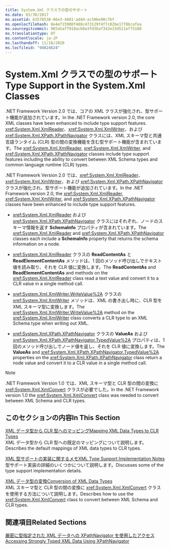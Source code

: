 ```yaml
---
title: System.Xml クラスでの型のサポート
ms.date: 03/30/2017
ms.assetid: 63570538-06e3-4401-ad4d-ac50be90c7bf
ms.openlocfilehash: 8e4ef15980f488c473129f4f7c02be1778bcafea
ms.sourcegitcommit: 965a5af7918acb0a3fd3baf342e15d511ef75188
ms.translationtype: HT
ms.contentlocale: ja-JP
ms.lasthandoff: 11/18/2020
ms.locfileid: "94824624"
---
```

# <a name="type-support-in-the-systemxml-classes"></a><span data-ttu-id="75a20-102">System.Xml クラスでの型のサポート</span><span class="sxs-lookup"><span data-stu-id="75a20-102">Type Support in the System.Xml Classes</span></span>
<span data-ttu-id="75a20-103">.NET Framework Version 2.0 では、コアの XML クラスが強化され、型サポート機能が追加されています。</span><span class="sxs-lookup"><span data-stu-id="75a20-103">In the .NET Framework version 2.0, the core XML classes have been enhanced to include type support features.</span></span> <span data-ttu-id="75a20-104"><xref:System.Xml.XmlReader>、<xref:System.Xml.XmlWriter>、および <xref:System.Xml.XPath.XPathNavigator> クラスには、XML スキーマ型と共通言語ランタイム (CLR) 型の間の変換機能を含む型サポート機能が含まれています。</span><span class="sxs-lookup"><span data-stu-id="75a20-104">The <xref:System.Xml.XmlReader>, <xref:System.Xml.XmlWriter>, and <xref:System.Xml.XPath.XPathNavigator> classes include type support features including the ability to convert between XML Schema types and common language runtime (CLR) types.</span></span>  
  
 <span data-ttu-id="75a20-105">.NET Framework Version 2.0 では、<xref:System.Xml.XmlReader>、<xref:System.Xml.XmlWriter>、および <xref:System.Xml.XPath.XPathNavigator> クラスが強化され、型サポート機能が追加されています。</span><span class="sxs-lookup"><span data-stu-id="75a20-105">In the .NET Framework version 2.0, the <xref:System.Xml.XmlReader>, <xref:System.Xml.XmlWriter>, and <xref:System.Xml.XPath.XPathNavigator> classes have been enhanced to include type support features.</span></span>  
  
- <span data-ttu-id="75a20-106"><xref:System.Xml.XmlReader> および <xref:System.Xml.XPath.XPathNavigator> クラスにはそれぞれ、ノードのスキーマ情報を返す **SchemaInfo** プロパティが含まれています。</span><span class="sxs-lookup"><span data-stu-id="75a20-106">The <xref:System.Xml.XmlReader> and <xref:System.Xml.XPath.XPathNavigator> classes each include a **SchemaInfo** property that returns the schema information on a node.</span></span>  
  
- <span data-ttu-id="75a20-107"><xref:System.Xml.XmlReader> クラスの **ReadContentAs** と **ReadElementContentAs** メソッドは、1 回のメソッド呼び出しでテキスト値を読み取り、それを CLR 値に変換します。</span><span class="sxs-lookup"><span data-stu-id="75a20-107">The **ReadContentAs** and **ReadElementContentAs** and methods on the <xref:System.Xml.XmlReader> class read a text value and convert it to a CLR value in a single method call.</span></span>  
  
- <span data-ttu-id="75a20-108"><xref:System.Xml.XmlWriter.WriteValue%2A> クラスの <xref:System.Xml.XmlWriter> メソッドは、XML の書き出し時に、CLR 型を XML スキーマ型に変換します。</span><span class="sxs-lookup"><span data-stu-id="75a20-108">The <xref:System.Xml.XmlWriter.WriteValue%2A> method on the <xref:System.Xml.XmlWriter> class converts a CLR type to an XML Schema type when writing out XML.</span></span>  
  
- <span data-ttu-id="75a20-109"><xref:System.Xml.XPath.XPathNavigator> クラスの **ValueAs** および <xref:System.Xml.XPath.XPathNavigator.TypedValue%2A> プロパティは、1 回のメソッド呼び出しでノード値を返し、それを CLR 値に変換します。</span><span class="sxs-lookup"><span data-stu-id="75a20-109">The **ValueAs** and <xref:System.Xml.XPath.XPathNavigator.TypedValue%2A> properties on the <xref:System.Xml.XPath.XPathNavigator> class return a node value and convert it to a CLR value in a single method call.</span></span>  
  
> [!NOTE]
> <span data-ttu-id="75a20-110">.NET Framework Version 1.0 では、XML スキーマ型と CLR 型の間の変換に <xref:System.Xml.XmlConvert> クラスが必要でした。</span><span class="sxs-lookup"><span data-stu-id="75a20-110">In the .NET Framework version 1.0 the <xref:System.Xml.XmlConvert> class was needed to convert between XML Schema and CLR types.</span></span>  
  
## <a name="in-this-section"></a><span data-ttu-id="75a20-111">このセクションの内容</span><span class="sxs-lookup"><span data-stu-id="75a20-111">In This Section</span></span>  
 [<span data-ttu-id="75a20-112">XML データ型から CLR 型へのマッピング</span><span class="sxs-lookup"><span data-stu-id="75a20-112">Mapping XML Data Types to CLR Types</span></span>](mapping-xml-data-types-to-clr-types.md)  
 <span data-ttu-id="75a20-113">XML データ型から CLR 型への既定のマッピングについて説明します。</span><span class="sxs-lookup"><span data-stu-id="75a20-113">Describes the default mappings of XML data types to CLR types.</span></span>  
  
 [<span data-ttu-id="75a20-114">XML 型サポートの実装に関するメモ</span><span class="sxs-lookup"><span data-stu-id="75a20-114">XML Type Support Implementation Notes</span></span>](xml-type-support-implementation-notes.md)  
 <span data-ttu-id="75a20-115">型サポート実装の詳細のいくつかについて説明します。</span><span class="sxs-lookup"><span data-stu-id="75a20-115">Discusses some of the type support implementation details.</span></span>  
  
 [<span data-ttu-id="75a20-116">XML データ型の変換</span><span class="sxs-lookup"><span data-stu-id="75a20-116">Conversion of XML Data Types</span></span>](conversion-of-xml-data-types.md)  
 <span data-ttu-id="75a20-117">XML スキーマ型と CLR 型の間の変換に <xref:System.Xml.XmlConvert> クラスを使用する方法について説明します。</span><span class="sxs-lookup"><span data-stu-id="75a20-117">Describes how to use the <xref:System.Xml.XmlConvert> class to convert between XML Schema and CLR types.</span></span>  
  
## <a name="related-sections"></a><span data-ttu-id="75a20-118">関連項目</span><span class="sxs-lookup"><span data-stu-id="75a20-118">Related Sections</span></span>  
 [<span data-ttu-id="75a20-119">厳密に型指定された XML データへの XPathNavigator を使用したアクセス</span><span class="sxs-lookup"><span data-stu-id="75a20-119">Accessing Strongly Typed XML Data Using XPathNavigator</span></span>](accessing-strongly-typed-xml-data-using-xpathnavigator.md)
